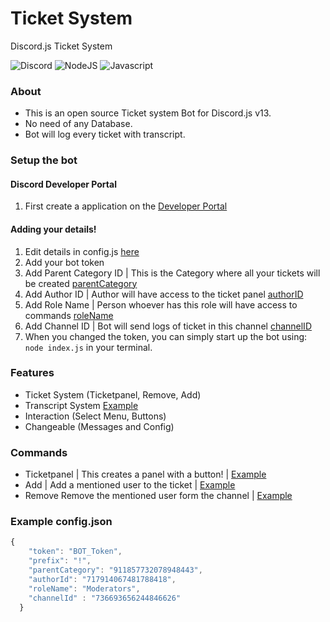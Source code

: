 # Ticket System

Discord.js Ticket System
  
![Discord](https://img.shields.io/static/v1?label=Discord.JS&message=V13&color=red)
![NodeJS](https://img.shields.io/static/v1?label=Node.JS&message=V16.10.0&color=green)
![Javascript](https://img.shields.io/static/v1?label=Code%20Language&message=Javascript&color=yellow)

</div>

### About
* This is an open source Ticket system Bot for Discord.js v13.
* No need of any Database.
* Bot will log every ticket with transcript.

### Setup the bot

#### Discord Developer Portal
1. First create a application on the [Developer Portal](https://discord.com/developers/applications)

#### Adding your details!
1. Edit details in config.js [here](https://github.com/hav0ky/Ticket-System-Discord.js/blob/master/config/config.json)
2. Add your bot token
3. Add Parent Category ID | This is the Category where all your tickets will be created [parentCategory](https://github.com/hav0ky/Ticket-System-Discord.js/blob/master/data/categoryID.PNG?raw=true)
4. Add Author ID | Author will have access to the ticket panel [authorID](https://github.com/hav0ky/Ticket-System-Discord.js/blob/master/data/authorID.PNG?raw=true)
5. Add Role Name | Person whoever has this role will have access to commands [roleName](https://github.com/hav0ky/Ticket-System-Discord.js/blob/master/data/roleName.PNG?raw=true)
6. Add Channel ID | Bot will send logs of ticket in this channel [channelID](https://github.com/hav0ky/Ticket-System-Discord.js/blob/master/data/channelD.PNG?raw=true)
4. When you changed the token, you can simply start up the bot using: `node index.js` in your terminal.

### Features
* Ticket System (Ticketpanel, Remove, Add)
* Transcript System [Example](https://github.com/hav0ky/Ticket-System-Discord.js/blob/master/data/transcript.PNG?raw=true)
* Interaction (Select Menu, Buttons)
* Changeable (Messages and Config)

### Commands
* Ticketpanel | This creates a panel with a button! | [Example](https://github.com/hav0ky/Ticket-System-Discord.js/blob/master/data/ticketpanel.PNG?raw=true)
* Add | Add a mentioned user to the ticket | [Example](https://github.com/hav0ky/Ticket-System-Discord.js/blob/master/data/add.PNG?raw=true)
* Remove  Remove the mentioned user form the channel | [Example](https://github.com/hav0ky/Ticket-System-Discord.js/blob/master/data/remove.PNG?raw=true)

### Example config.json
```js
{
    "token": "BOT_Token",
    "prefix": "!",
    "parentCategory": "911857732078948443",
    "authorId": "717914067481788418",
    "roleName": "Moderators",
    "channelId" : "736693656244846626"
  }
```
